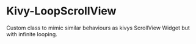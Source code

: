 # Kivy-LoopScrollView
Custom class to mimic similar behaviours as kivys ScrollView Widget but with infinite looping.
